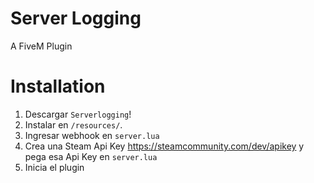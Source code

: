 # Server Logging
A FiveM Plugin

# Installation
1. Descargar `Serverlogging`!
2. Instalar en `/resources/`.
3. Ingresar webhook en `server.lua`
4. Crea una Steam Api Key https://steamcommunity.com/dev/apikey y pega esa Api Key en `server.lua`
5. Inicia el plugin
